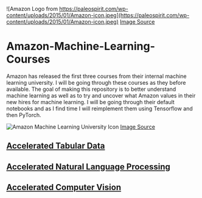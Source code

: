 ![Amazon Logo from https://paleospirit.com/wp-content/uploads/2015/01/Amazon-icon.jpeg](https://paleospirit.com/wp-content/uploads/2015/01/Amazon-icon.jpeg)
[Image Source](https://paleospirit.com/sweetpaleo/amazon-icon/)

# Amazon-Machine-Learning-Courses
Amazon has released the first three courses from their internal machine learning university. I will be going through these courses as they before available. The goal of making this repository is
 to better understand machine learning as well as to try and uncover what Amazon values in their new hires for machine learning. I will be going through their default notebooks and as I find time
 I will reimplement them using Tensorflow and then PyTorch.

![Amazon Machine Learning University Icon](https://github.com/Jadams29/Amazon-Machine-Learning-Courses/blob/master/misc/Icons/MLU_Logo.png)
[Image Source](https://github.com/aws-samples/aws-machine-learning-university-accelerated-nlp)
## [Accelerated Tabular Data](https://github.com/Jadams29/Amazon-Machine-Learning-Course/tree/master/Accelerated%20Tabular%20Data)
 
 
## [Accelerated Natural Language Processing](https://github.com/Jadams29/Amazon-Machine-Learning-Course/tree/master/Accelerated%20Natural%20Language%20Processing)


## [Accelerated Computer Vision](https://github.com/Jadams29/Amazon-Machine-Learning-Course/tree/master/Accelerated%20Computer%20Vision)
 

